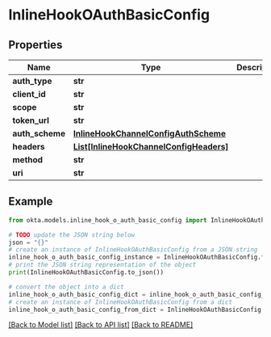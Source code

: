 # InlineHookOAuthBasicConfig


## Properties

Name | Type | Description | Notes
------------ | ------------- | ------------- | -------------
**auth_type** | **str** |  | [optional] 
**client_id** | **str** |  | [optional] 
**scope** | **str** |  | [optional] 
**token_url** | **str** |  | [optional] 
**auth_scheme** | [**InlineHookChannelConfigAuthScheme**](InlineHookChannelConfigAuthScheme.md) |  | [optional] 
**headers** | [**List[InlineHookChannelConfigHeaders]**](InlineHookChannelConfigHeaders.md) |  | [optional] 
**method** | **str** |  | [optional] 
**uri** | **str** |  | [optional] 

## Example

```python
from okta.models.inline_hook_o_auth_basic_config import InlineHookOAuthBasicConfig

# TODO update the JSON string below
json = "{}"
# create an instance of InlineHookOAuthBasicConfig from a JSON string
inline_hook_o_auth_basic_config_instance = InlineHookOAuthBasicConfig.from_json(json)
# print the JSON string representation of the object
print(InlineHookOAuthBasicConfig.to_json())

# convert the object into a dict
inline_hook_o_auth_basic_config_dict = inline_hook_o_auth_basic_config_instance.to_dict()
# create an instance of InlineHookOAuthBasicConfig from a dict
inline_hook_o_auth_basic_config_from_dict = InlineHookOAuthBasicConfig.from_dict(inline_hook_o_auth_basic_config_dict)
```
[[Back to Model list]](../README.md#documentation-for-models) [[Back to API list]](../README.md#documentation-for-api-endpoints) [[Back to README]](../README.md)


